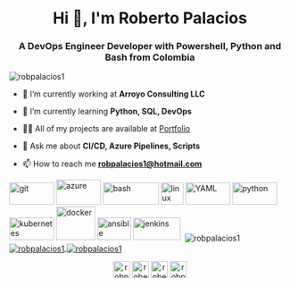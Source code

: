 <h1 align="center">Hi 👋, I'm Roberto Palacios</h1>
<h3 align="center">A DevOps Engineer Developer with Powershell, Python and Bash from Colombia</h3>

<p align="left"> <img src="https://komarev.com/ghpvc/?username=robpalacios1" alt="robpalacios1" /> </p>

- 🔭 I’m currently working at **Arroyo Consulting LLC**

- 🌱 I’m currently learning **Python, SQL, DevOps**

- 👨‍💻 All of my projects are available at [Portfolio](https://robpalacios1.github.io/)

- 💬 Ask me about **CI/CD, Azure Pipelines, Scripts**

- 📫 How to reach me **robpalacios1@hotmail.com**

<p align="left"><img src="https://www.vectorlogo.zone/logos/git-scm/git-scm-ar21.svg" alt="git" width="80" height="40"/> <img
src="https://www.vectorlogo.zone/logos/microsoft_azure/microsoft_azure-ar21.svg" alt="azure" width="80" height="45"/> <img 
src="https://www.vectorlogo.zone/logos/gnu_bash/gnu_bash-official.svg" alt="bash" width="100" height="40"/> <img
src="https://www.vectorlogo.zone/logos/linux/linux-icon.svg" alt="linux" width="40" height="40"/> <img
src="https://www.vectorlogo.zone/logos/yaml/yaml-ar21.svg" alt="YAML" width="80" height="40"/> <img
src="https://www.vectorlogo.zone/logos/python/python-ar21.svg" alt="python" width="80" height="40"/> <img                                     
src="https://www.vectorlogo.zone/logos/kubernetes/kubernetes-ar21.svg" alt="kubernetes" width="80" height="40"/> <img
src="https://www.vectorlogo.zone/logos/docker/docker-official.svg" alt="docker" width="70" height="60"/> <img                                 
src="https://www.vectorlogo.zone/logos/ansible/ansible-ar21.svg" alt="ansible" width="60" height="40"/> <img           
src="https://www.vectorlogo.zone/logos/jenkins/jenkins-ar21.svg" alt="jenkins" width="85" height="40"/> <img                                                                                                               

<a href="https://github.com/anuraghazra/github-readme-stats">
  <img align="center" src="https://github-readme-stats.vercel.app/api?username=robpalacios1&show_icons=true&theme=transparent" alt="robpalacios1"/>
</a>
<a href="https://github.com/anuraghazra/github-readme-stats">
  <img align="center" src="https://github-readme-stats.vercel.app/api/top-langs/?username=robpalacios1&layout=compact" alt="robpalacios1" />
</a>
<a href="https://github.com/anuraghazra/github-readme-stats">
  <img align="center" src="https://github-readme-stats.vercel.app/api/top-langs/?username=robpalacios1&layout=compact" alt="robpalacios1" />
</a>


<p align="center">
<a href="https://twitter.com/robpalacios11" target="blank"><img align="center" src="https://cdn.jsdelivr.net/npm/simple-icons@3.0.1/icons/twitter.svg" alt="robpalacios11" height="30" width="30" /></a>
<a href="https://linkedin.com/in/roberto-palacios-32917654" target="blank"><img align="center" src="https://cdn.jsdelivr.net/npm/simple-icons@3.0.1/icons/linkedin.svg" alt="roberto-palacios-32917654" height="30" width="30" /></a>
<a href="https://fb.com/roberto.palacios.397" target="blank"><img align="center" src="https://cdn.jsdelivr.net/npm/simple-icons@3.0.1/icons/facebook.svg" alt="roberto.palacios.397" height="30" width="30" /></a>
<a href="https://www.hackerrank.com/robpalacios1" target="blank"><img align="center" src="https://cdn.jsdelivr.net/npm/simple-icons@3.0.1/icons/hackerrank.svg" alt="robpalacios1" height="30" width="30" /></a>
</p>
